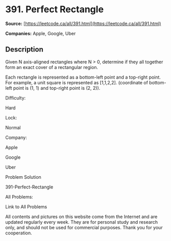 # 391. Perfect Rectangle

**Source:** [https://leetcode.ca/all/391.html](https://leetcode.ca/all/391.html)

**Companies:** Apple, Google, Uber

## Description

Given N axis-aligned rectangles where N > 0, determine if they all together form an exact
        cover of a rectangular region.

Each rectangle is represented as a bottom-left point and a top-right point. For example, a
        unit square is represented as [1,1,2,2]. (coordinate of bottom-left point is (1, 1) and
        top-right point is (2, 2)).

Difficulty:

Hard

Lock:

Normal

Company:

Apple

Google

Uber

Problem Solution

391-Perfect-Rectangle

All Problems:

Link to All Problems

All contents and pictures on this website come from the Internet and are updated regularly every week. They are for personal study and research only, and should not be used for commercial purposes. Thank you for your cooperation.

